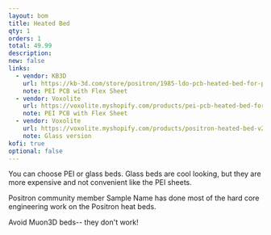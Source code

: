 ```yaml
---
layout: bom
title: Heated Bed
qty: 1
orders: 1
total: 49.99
description: 
new: false
links:
  - vendor: KB3D
    url: https://kb-3d.com/store/positron/1985-ldo-pcb-heated-bed-for-positron-with-flex-sheet-1729548921293.html
    note: PEI PCB with Flex Sheet
  - vendor: Voxolite
    url: https://voxolite.myshopify.com/products/pei-pcb-heated-bed-for-positron
    note: PEI PCB with Flex Sheet
  - vendor: Voxolite
    url: https://voxolite.myshopify.com/products/positron-heated-bed-v2-3-edge-connector
    note: Glass version
kofi: true
optional: false
---
```


You can choose PEI or glass beds. Glass beds are cool looking, but they are more expensive and not convenient like the PEI sheets.

Positron community member Sample Name has done most of the hard core engineering work on the Positron heat beds.

Avoid Muon3D beds-- they don't work!
